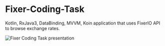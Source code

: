 # Fixer-Coding-Task
Kotlin, RxJava3, DataBinding, MVVM, Koin application that uses FixerIO API to browse exchange rates.

![Fixer Coding Task presentation](https://user-images.githubusercontent.com/33907994/170358120-a2eacce0-0644-4b8e-be9e-7fc85f67abc5.gif)
